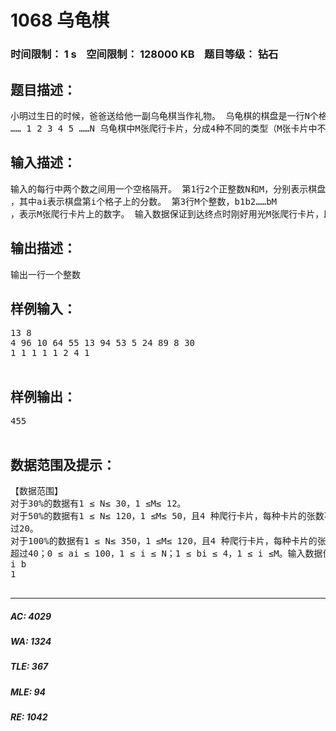 # 1068 乌龟棋   
### 时间限制： 1 s&nbsp;&nbsp;&nbsp;&nbsp;空间限制： 128000 KB&nbsp;&nbsp;&nbsp;&nbsp;题目等级： 钻石  
## 题目描述：  

<pre>
小明过生日的时候，爸爸送给他一副乌龟棋当作礼物。 乌龟棋的棋盘是一行N个格子，每个格子上一个分数（非负整数）。棋盘第1格是唯一 的起点，第N格是终点，游戏要求玩家控制一个乌龟棋子从起点出发走到终点。
…… 1 2 3 4 5 ……N 乌龟棋中M张爬行卡片，分成4种不同的类型（M张卡片中不一定包含所有4种类型 的卡片，见样例），每种类型的卡片上分别标有1、2、3、4四个数字之一，表示使用这种卡 片后，乌龟棋子将向前爬行相应的格子数。游戏中，玩家每次需要从所有的爬行卡片中选择 一张之前没有使用过的爬行卡片，控制乌龟棋子前进相应的格子数，每张卡片只能使用一次。 游戏中，乌龟棋子自动获得起点格子的分数，并且在后续的爬行中每到达一个格子，就得到 该格子相应的分数。玩家最终游戏得分就是乌龟棋子从起点到终点过程中到过的所有格子的 分数总和。 很明显，用不同的爬行卡片使用顺序会使得最终游戏的得分不同，小明想要找到一种卡 片使用顺序使得最终游戏得分最多。 现在，告诉你棋盘上每个格子的分数和所有的爬行卡片，你能告诉小明，他最多能得到 多少分吗？
</pre>
  
  
## 输入描述：  

<pre>
输入的每行中两个数之间用一个空格隔开。 第1行2个正整数N和M，分别表示棋盘格子数和爬行卡片数。 第2行N个非负整数，a1a2……aN
，其中ai表示棋盘第i个格子上的分数。 第3行M个整数，b1b2……bM
，表示M张爬行卡片上的数字。 输入数据保证到达终点时刚好用光M张爬行卡片，即N - 1=∑(1->M) bi
</pre>
  
  
## 输出描述：  

<pre>
输出一行一个整数
</pre>
  
  
## 样例输入：  

<pre>
13 8
4 96 10 64 55 13 94 53 5 24 89 8 30
1 1 1 1 1 2 4 1

</pre>
  
  
## 样例输出：  

<pre>
455

</pre>
  
  
## 数据范围及提示：  

<pre>
【数据范围】
对于30%的数据有1 ≤ N≤ 30，1 ≤M≤ 12。
对于50%的数据有1 ≤ N≤ 120，1 ≤M≤ 50，且4 种爬行卡片，每种卡片的张数不会超
过20。
对于100%的数据有1 ≤ N≤ 350，1 ≤M≤ 120，且4 种爬行卡片，每种卡片的张数不会
超过40；0 ≤ ai ≤ 100，1 ≤ i ≤ N；1 ≤ bi ≤ 4，1 ≤ i ≤M。输入数据保证N−1=ΣM
i b
1

</pre>
  
  
***  

##### AC: 4029  
##### WA: 1324  
##### TLE: 367  
##### MLE: 94  
##### RE: 1042  

